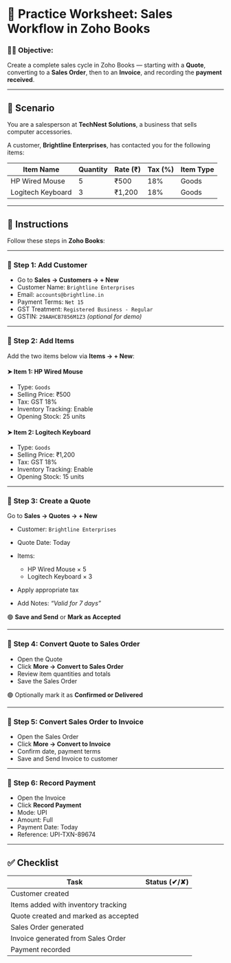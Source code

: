 # 📄 **Practice Worksheet: Sales Workflow in Zoho Books**

### 🧑‍🎓 **Objective**:

Create a complete sales cycle in Zoho Books — starting with a **Quote**, converting to a **Sales Order**, then to an **Invoice**, and recording the **payment received**.

---

## 🛒 **Scenario**

You are a salesperson at **TechNest Solutions**, a business that sells computer accessories.

A customer, **Brightline Enterprises**, has contacted you for the following items:

| Item Name         | Quantity | Rate (₹) | Tax (%) | Item Type |
| ----------------- | -------- | -------- | ------- | --------- |
| HP Wired Mouse    | 5        | ₹500     | 18%     | Goods     |
| Logitech Keyboard | 3        | ₹1,200   | 18%     | Goods     |

---

## 📝 **Instructions**

Follow these steps in **Zoho Books**:

---

### 🔹 **Step 1: Add Customer**

* Go to **Sales → Customers → + New**
* Customer Name: `Brightline Enterprises`
* Email: `accounts@brightline.in`
* Payment Terms: `Net 15`
* GST Treatment: `Registered Business - Regular`
* GSTIN: `29AAHCB7856M1Z3` *(optional for demo)*

---

### 🔹 **Step 2: Add Items**

Add the two items below via **Items → + New**:

#### ➤ Item 1: HP Wired Mouse

* Type: `Goods`
* Selling Price: ₹500
* Tax: GST 18%
* Inventory Tracking: Enable
* Opening Stock: 25 units

#### ➤ Item 2: Logitech Keyboard

* Type: `Goods`
* Selling Price: ₹1,200
* Tax: GST 18%
* Inventory Tracking: Enable
* Opening Stock: 15 units

---

### 🔹 **Step 3: Create a Quote**

Go to **Sales → Quotes → + New**

* Customer: `Brightline Enterprises`
* Quote Date: Today
* Items:

  * HP Wired Mouse × 5
  * Logitech Keyboard × 3
* Apply appropriate tax
* Add Notes: *“Valid for 7 days”*

🟢 **Save and Send** or **Mark as Accepted**

---

### 🔹 **Step 4: Convert Quote to Sales Order**

* Open the Quote
* Click **More → Convert to Sales Order**
* Review item quantities and totals
* Save the Sales Order

🟢 Optionally mark it as **Confirmed or Delivered**

---

### 🔹 **Step 5: Convert Sales Order to Invoice**

* Open the Sales Order
* Click **More → Convert to Invoice**
* Confirm date, payment terms
* Save and Send Invoice to customer

---

### 🔹 **Step 6: Record Payment**

* Open the Invoice
* Click **Record Payment**
* Mode: UPI
* Amount: Full
* Payment Date: Today
* Reference: UPI-TXN-89674

---

## ✅ **Checklist**

| Task                                 | Status (✔/✘) |
| ------------------------------------ | ------------ |
| Customer created                     |              |
| Items added with inventory tracking  |              |
| Quote created and marked as accepted |              |
| Sales Order generated                |              |
| Invoice generated from Sales Order   |              |
| Payment recorded                     |              |
